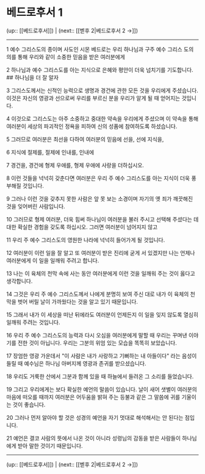 # 베드로후서 1

(up:: [[베드로후서]]) | (next:: [[벧후 2|베드로후서 2 →]])

***




1 
예수 그리스도의 종이며 사도인 시몬 베드로는 우리 하나님과 구주 예수 그리스 도의 의를 통해 우리와 같이 소중한 믿음을 받은 여러분에게 



2 
하나님과 예수 그리스도를 아는 지식으로 은혜와 평안이 더욱 넘치기를 기도합니다. ## 하나님을 더 잘 알자 



3 
그리스도께서는 신적인 능력으로 생명과 경건에 관한 모든 것을 우리에게 주셨습니다. 이것은 자신의 영광과 선으로써 우리를 부르신 분을 우리가 알게 될 때 얻어지는 것입니다. 



4 
이것으로 그리스도는 아주 소중하고 중대한 약속을 우리에게 주셨으며 이 약속을 통해 여러분이 세상의 파괴적인 정욕을 피하여 신의 성품에 참여하도록 하셨습니다. 



5 
그러므로 여러분은 최선을 다하여 여러분의 믿음에 선을, 선에 지식을, 



6 
지식에 절제를, 절제에 인내를, 인내에 



7 
경건을, 경건에 형제 우애를, 형제 우애에 사랑을 더하십시오. 



8 
이런 것들을 넉넉히 갖춘다면 여러분은 우리 주 예수 그리스도를 아는 지식이 더욱 풍부해질 것입니다. 



9 
그러나 이런 것을 갖추지 못한 사람은 앞 못 보는 소경이며 자기의 옛 죄가 깨끗해진 것을 잊어버린 사람입니다. 



10 
그러므로 형제 여러분, 더욱 힘써 하나님이 여러분을 불러 주시고 선택해 주셨다는 데 대한 확실한 경험을 갖도록 하십시오. 그러면 여러분이 넘어지지 않고 



11 
우리 주 예수 그리스도의 영원한 나라에 넉넉히 들어가게 될 것입니다. 



12 
여러분이 이런 일을 잘 알고 또 여러분이 받은 진리에 굳게 서 있겠지만 나는 언제나 여러분에게 이 일을 일깨워 주려고 합니다. 



13 
나는 이 육체의 천막 속에 사는 동안 여러분에게 이런 것을 일깨워 주는 것이 옳다고 생각합니다. 



14 
그것은 우리 주 예수 그리스도께서 나에게 분명히 보여 주신 대로 내가 이 육체의 천막을 벗어 버릴 날이 가까웠다는 것을 알고 있기 때문입니다. 



15 
그래서 내가 이 세상을 떠난 뒤에라도 여러분이 언제든지 이 일을 잊지 않도록 열심히 일깨워 주려는 것입니다. 



16 
우리 주 예수 그리스도의 능력과 다시 오심을 여러분에게 말할 때 우리는 꾸며낸 이야기를 전한 것이 아닙니다. 우리는 그분의 위엄 있는 모습을 똑똑히 보았습니다. 



17 
장엄한 영광 가운데서 "이 사람은 내가 사랑하고 기뻐하는 내 아들이다" 라는 음성이 들릴 때 예수님은 하나님 아버지께 영광과 존귀를 받으셨습니다. 



18 
우리도 거룩한 산에서 그분과 함께 있을 때 하늘에서 들려온 그 소리를 들었습니다. 



19 
그리고 우리에게는 보다 확실한 예언의 말씀이 있습니다. 날이 새어 샛별이 여러분의 마음에 떠오를 때까지 여러분은 어두움을 밝혀 주는 등불과 같은 그 말씀에 귀를 기울이는 것이 좋습니다. 



20 
그러나 먼저 알아야 할 것은 성경의 예언을 자기 멋대로 해석해서는 안 된다는 점입니다. 



21 
예언은 결코 사람의 뜻에서 나온 것이 아니라 성령님의 감동을 받은 사람들이 하나님에게 받아 말한 것이기 때문입니다.

***

(up:: [[베드로후서]]) | (next:: [[벧후 2|베드로후서 2 →]])
